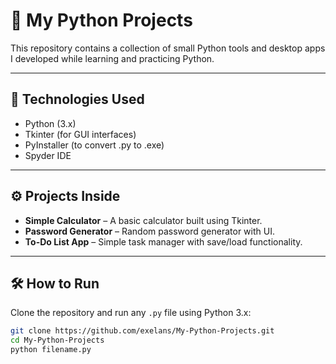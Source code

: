# 🐍 My Python Projects

This repository contains a collection of small Python tools and desktop apps I developed while learning and practicing Python.

---

## 📌 Technologies Used

- Python (3.x)
- Tkinter (for GUI interfaces)
- PyInstaller (to convert .py to .exe)
- Spyder IDE

---

## ⚙️ Projects Inside

- **Simple Calculator** – A basic calculator built using Tkinter.  
- **Password Generator** – Random password generator with UI.  
- **To-Do List App** – Simple task manager with save/load functionality.  

---

## 🛠️ How to Run

Clone the repository and run any `.py` file using Python 3.x:

```bash
git clone https://github.com/exelans/My-Python-Projects.git
cd My-Python-Projects
python filename.py
